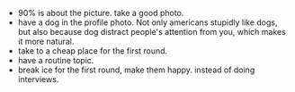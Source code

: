 - 90% is about the picture.  take a good photo. 
- have a dog in the profile photo. Not only americans stupidly like dogs, but also because dog distract people's attention from you, which makes it more natural.  
- take to a cheap place for the first round. 
- have a routine topic. 
- break ice for the first round, make them happy. instead of doing interviews. 
